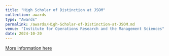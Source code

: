 ```yaml
---
title: "High Scholar of Distinction at JSOM"
collection: awards
type: "Awards"
permalink: /awards/High-Scholar-of-Distinction-at-JSOM.md
venue: "Institute for Operations Research and the Management Sciences"
date: 2024-10-20  
---
```


[More information here](https://meetings.informs.org/wordpress/seattle2024/)
